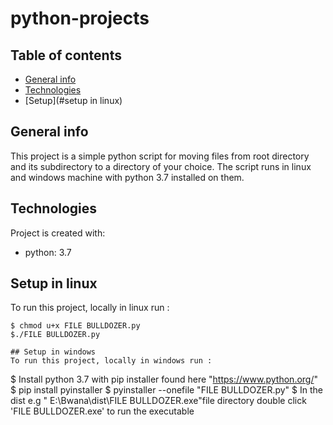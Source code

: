 # python-projects
## Table of contents
* [General info](#general-info)
* [Technologies](#technologies)
* [Setup](#setup in linux)


## General info
This project is a simple python script for moving files from root directory and its subdirectory to a directory of your choice. The script runs in linux and windows machine with python 3.7 installed on them.
	
## Technologies
Project is created with:
* python: 3.7

	
## Setup in linux
To run this project, locally in linux run :

```
$ chmod u+x FILE BULLDOZER.py
$./FILE BULLDOZER.py

## Setup in windows
To run this project, locally in windows run :

```
$ Install python 3.7 with pip installer found here "https://www.python.org/"
$ pip install pyinstaller
$ pyinstaller --onefile "FILE BULLDOZER.py"
$ In the dist e.g " E:\Bwana\dist\FILE BULLDOZER.exe"file directory double click 'FILE BULLDOZER.exe' to run the executable
